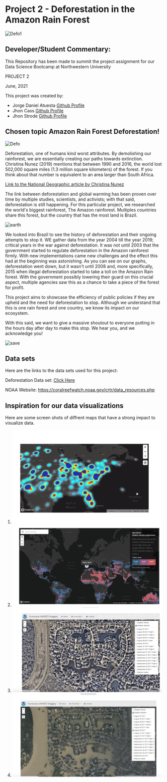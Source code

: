 # Project 2 - Deforestation in the Amazon Rain Forest 
![Defo1](https://media.giphy.com/media/eGNpmOUeIIYUB4P4Al/giphy.gif)
## Developer/Student Commentary: 
This Repository has been made to summit the project assignment for our Data Science Bootcamp at Northwestern University

PROJECT 2


June, 2021

This project was created by:

* Jorge Daniel Atuesta [Github Profile](https://github.com/danielatuesta55)
* Jhon Cass [Github Profile](https://github.com/cass-john)
* Jhon Strode [Github Profile](https://github.com/jdstrode)


## Chosen topic Amazon Rain Forest Deforestation!
![Defo](https://media.giphy.com/media/l378zCNZopqr11jt6/giphy.gif)

Deforestation, one of humans kind worst attributes. By demolishing our rainforest, we are essentially creating our paths towards extinction. Christina Nunez (2019) mentions that between 1990 and 2016, the world lost 502,000 square miles (1.3 million square kilometers) of the forest. If you think about that number is equivalent to an area larger than South Africa. 

[Link to the National Geographic article by Christina Nunez]( https://www.nationalgeographic.com/environment/article/deforestation#:~:text=Between%201990%20and%202016%2C%20the,study%20in%20the%20journal%20Nature)

The link between deforestation and global warming has been proven over time by multiple studies, scientists, and activists; with that said, deforestation is still happening. For this particular project, we researched the world's biggest rainforest, The Amazon rainforest. Multiples countries share this forest, but the country that has the most land is Brazil. 

![earth](https://media.giphy.com/media/lN9wakZ84b8tn7lUwy/giphy.gif)

We looked into Brazil to see the history of deforestation and their ongoing attempts to stop it. WE gather data from the year 2004 till the year 2019; critical years in the war against deforestation. It was not until 2003 that the government started to regulate deforestation in the Amazon rainforest firmly. With new implementations came new challenges and the effect this had at the beginning was astonishing. As you can see on our graphs, deforestation went down, but it wasn't until 2008 and, more specifically, 2015 when illegal deforestation started to take a toll on the Amazon Rain forest. With the government possibly lowering their guard on this crucial aspect, multiple agencies saw this as a chance to take a piece of the forest for profit.

This project aims to showcase the efficiency of public policies if they are upheld and the need for deforestation to stop. Although we understand that this is one rain forest and one country, we know its impact on our ecosystem. 

With this said, we want to give a massive shoutout to everyone putting in the hours day after day to make this stop. We hear you, and we acknowledge you! 

![save](https://media.giphy.com/media/8wDZGFONZeXi5nBZns/giphy.gif)

## Data sets
Here are the links to the data sets used for this project:

Deforestation Data set: [Click Here](https://www.kaggle.com/mbogernetto/brazilian-amazon-rainforest-degradation)


NOAA Website: https://coralreefwatch.noaa.gov/crtr/data_resources.php

## Inspiration for our data visualizations

Here are some screen shots of diffrent maps that have a strong impact to visualize data.

1. ![inspiration1](Images/1.png)
2. ![inspiration2](Images/2.png)
3. ![inspiration3](Images/3.png)
4. ![inspiration4](Images/4.png)
